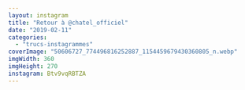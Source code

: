 ```yaml
---
layout: instagram
title: "Retour à @chatel_officiel"
date: "2019-02-11"
categories: 
  - "trucs-instagrammes"
coverImage: "50606727_774496816252887_1154459679430360805_n.webp"
imgWidth: 360
imgHeight: 270
instagram: Btv9vqRBTZA
---
```

